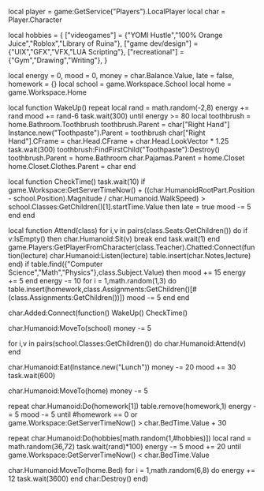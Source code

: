 local player = game:GetService("Players").LocalPlayer
local char = Player.Character

local hobbies = {
  ["videogames"] = {"YOMI Hustle","100% Orange Juice","Roblox","Library of Ruina"},
  ["game dev/design"] = {"UIX","GFX","VFX,"LUA Scripting"},
  ["recreational"] = {"Gym","Drawing","Writing"},
}

local energy = 0, mood = 0, money = char.Balance.Value, late = false, homework = {}
local school = game.Workspace.School
local home = game.Workspace.Home

local function WakeUp()
  repeat
    local rand = math.random(-2,8)
    energy += rand
    mood += rand-6
    task.wait(300)
  until energy >= 80
  local toothbrush = home.Bathroom.Toothbrush
  toothbrush.Parent = char["Right Hand"]
  Instance.new("Toothpaste").Parent = toothbrush
  char["Right Hand"].CFrame = char.Head.CFrame + char.Head.LookVector * 1.25
  task.wait(300)
  toothbrush:FindFirstChild("Toothpaste"):Destroy()
  toothbrush.Parent = home.Bathroom
  char.Pajamas.Parent = home.Closet
  home.Closet.Clothes.Parent = char
end

local function CheckTime()
  task.wait(10)
  if game.Workspace:GetServerTimeNow() + ((char.HumanoidRootPart.Position - school.Position).Magnitude / char.Humanoid.WalkSpeed) > school.Classes:GetChildren()[1].startTime.Value then
    late = true
    mood -= 5
  end
end

local function Attend(class)
  for i,v in pairs(class.Seats:GetChildren()) do
    if v:IsEmpty() then
      char.Humanoid:Sit(v)
      break
    end
    task.wait(1)
  end
  game.Players:GetPlayerFromCharacter(class.Teacher).Chatted:Connect(funtion(lecture)
    char.Humanoid:Listen(lecture)
    table.insert(char.Notes,lecture)
  end)
  if table.find({"Computer Science","Math","Physics"},class.Subject.Value) then
    mood += 15
    energy += 5
  end
  energy -= 10
  for i = 1,math.random(1,3) do
    table.insert(homework,class.Assignments:GetChildren()[#(class.Assignments:GetChildren())])
    mood -= 5
  end
end

char.Added:Connect(function()
  WakeUp()
  CheckTime()
  
  char.Humanoid:MoveTo(school)
  money -= 5
  
  for i,v in pairs(school.Classes:GetChildren()) do
    char.Humanoid:Attend(v)
  end

  char.Humanoid:Eat(Instance.new("Lunch"))
  money -= 20
  mood += 30
  task.wait(600)

  char.Humanoid:MoveTo(home)
  money -= 5
  
  repeat
    char.Humanoid:Do(homework[1])
    table.remove(homework,1)
    energy -= 5
    mood -= 5
  until #homework == 0 or game.Workspace:GetServerTimeNow() > char.BedTime.Value + 30

  repeat
    char.Humanoid:Do(hobbies[math.random(1,#hobbies)])
    local rand = math.random(36,72)
    task.wait(rand)*100)
    energy -= 5
    mood += 20
  until game.Workspace:GetServerTimeNow() < char.BedTime.Value

  char.Humanoid:MoveTo(home.Bed)
  for i = 1,math.random(6,8) do
    energy += 12
    task.wait(3600)
  end
  char:Destroy()
end)
